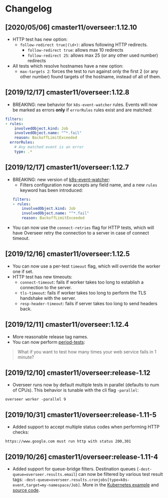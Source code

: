 # Changelog

## [2020/05/06] cmaster11/overseer:1.12.10

* HTTP test has new option:
    * `follow-redirect true|(\d+)`: allows following HTTP redirects.
        * `follow-redirect true`: allows max 10 redirects
        * `follow-redirect 25`: allows max 25 (or any other used number) redirects
* All tests which resolve hostnames have a new option:
    * `max-targets 2`: forces the test to run against only the first 2 (or any other number) found targets of the hostname, instead of all of them.

## [2019/12/17] cmaster11/overseer:1.12.8

* BREAKING: new behavior for `k8s-event-watcher` rules. Events will now be marked as errors **only** if `errorRules` rules exist and are matched:
```yaml
filters:
- rules:
    involvedObject.kind: Job
    involvedObject.name: "^*.fail"
    reason: BackoffLimitExceeded
  errorRules:
    # Any matched event is an error
    type: .*
```

## [2019/12/17] cmaster11/overseer:1.12.7

* BREAKING: new version of [k8s-event-watcher](https://github.com/cmaster11/k8s-event-watcher):
    * Filters configuration now accepts any field name, and a new `rules` keyword has been introduced:
    ```yaml
    filters:
    - rules:
        involvedObject.kind: Job
        involvedObject.name: "^*.fail"
        reason: BackoffLimitExceeded
    ```
* You can now use the `connect-retries` flag for HTTP tests, which will have Overseer retry the connection to a server in case of connect timeout.

## [2019/12/16] cmaster11/overseer:1.12.5

* You can now use a per-test `timeout` flag, which will override the worker one if set.
* HTTP test has new timeouts:
    * `connect-timeout`: fails if worker takes too long to establish a connection to the server.
    * `tls-timeout`: fails if worker takes too long to perform the TLS handshake with the server.
    * `resp-header-timeout`: fails if server takes too long to send headers back.

## [2019/12/11] cmaster11/overseer:1.12.4

* More reasonable release tag names.
* You can now perform [period-tests](./README.md#period-tests):

> What if you want to test how many times your web service fails in 1 minute?

## [2019/12/10] cmaster11/overseer:release-1.12

* Overseer runs now by default multiple tests in parallel (defaults to num of CPUs). This behavior is tunable with the cli flag `-parallel`:

```
overseer worker -parallel 9
```

## [2019/10/31] cmaster11/overseer:release-1.11-5

* Added support to accept multiple status codes when performing HTTP checks:

```
https://www.google.com must run http with status 200,301
```

## [2019/10/26] cmaster11/overseer:release-1.11-4

* Added support for queue-bridge filters. Destination queues (`-dest-queue=overseer.results.email`) can now be filtered
by various test result tags: `-dest-queue=overseer.results.cronjobs[type=k8s-event,target=my-namespace/Job]`. More in 
the [Kubernetes example](example-kubernetes/overseer-bridge-queue.optional.yaml) and 
[source code](bridges/queue-bridge/filter.go).